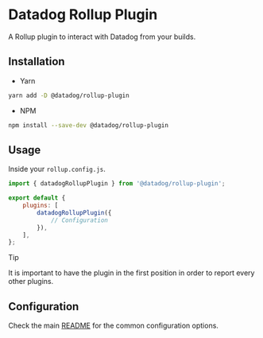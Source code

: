 # Datadog Rollup Plugin

A Rollup plugin to interact with Datadog from your builds.

## Installation

-   Yarn

```bash
yarn add -D @datadog/rollup-plugin
```

-   NPM

```bash
npm install --save-dev @datadog/rollup-plugin
```

## Usage

Inside your `rollup.config.js`.

```js
import { datadogRollupPlugin } from '@datadog/rollup-plugin';

export default {
    plugins: [
        datadogRollupPlugin({
            // Configuration
        }),
    ],
};
```

> [!TIP]
> It is important to have the plugin in the first position in order to report every other plugins.

## Configuration

Check the main [README](../../README.md#configuration) for the common configuration options.
